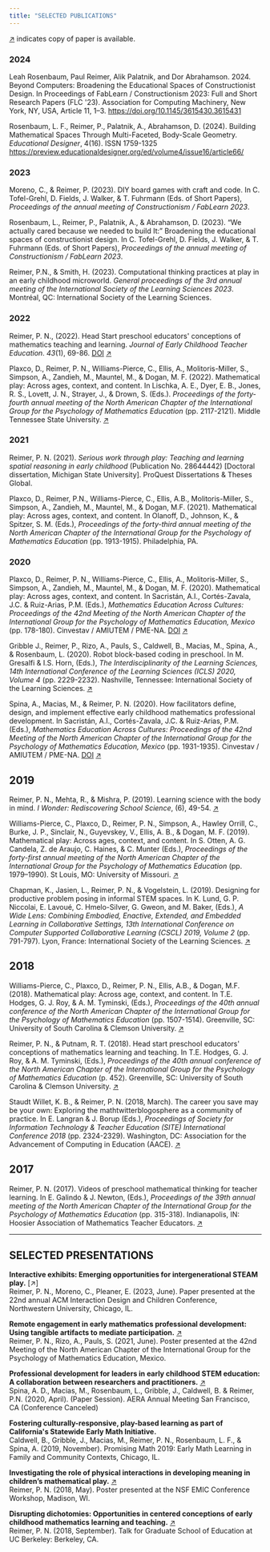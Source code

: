 ```yaml
---
title: "SELECTED PUBLICATIONS"
---
```

[↗]() indicates copy of paper is available.

### 2024

Leah Rosenbaum, Paul Reimer, Alik Palatnik, and Dor Abrahamson. 2024. Beyond Computers: Broadening the Educational Spaces of Constructionist Design. In Proceedings of FabLearn / Constructionism 2023: Full and Short Research Papers (FLC '23). Association for Computing Machinery, New York, NY, USA, Article 11, 1–3. https://doi.org/10.1145/3615430.3615431 

Rosenbaum, L. F., Reimer, P., Palatnik, A., Abrahamson, D. (2024). Building Mathematical Spaces Through Multi-Faceted, Body-Scale Geometry. *Educational Designer*, 4(16). ISSN 1759-1325 https://preview.educationaldesigner.org/ed/volume4/issue16/article66/

### 2023

Moreno, C., & Reimer, P. (2023). DIY board games with craft and code. In C. Tofel-Grehl, D. Fields, J. Walker, & T. Fuhrmann (Eds. of Short Papers), *Proceedings of the annual meeting of Constructionism / FabLearn 2023*.

Rosenbaum, L., Reimer, P., Palatnik, A., & Abrahamson, D. (2023). “We actually cared because we needed to build It:” Broadening the educational spaces of constructionist design. In C. Tofel-Grehl, D. Fields, J. Walker, & T. Fuhrmann (Eds. of Short Papers), *Proceedings of the annual meeting of Constructionism / FabLearn 2023*.

Reimer, P.N., & Smith, H. (2023). Computational thinking practices at play in an early childhood microworld. *General proceedings of the 3rd annual meeting of the International Society of the Learning Sciences 2023*. Montréal, QC: International Society of the Learning Sciences.

### 2022

Reimer, P. N., (2022). Head Start preschool educators' conceptions of mathematics teaching and learning. *Journal of Early Childhood Teacher Education*. *43*(1), 69-86. [DOI](https://doi.org/10.1080/10901027.2020.1818649) [↗](/publications/Head_Start_educators_conceptions_of_early.pdf)   

Plaxco, D., Reimer, P. N., Williams-Pierce, C., Ellis, A., Molitoris-Miller, S., Simpson, A., Zandieh, M., Mauntel, M., & Dogan, M. F. (2022). Mathematical play: Across ages, context, and content. In Lischka, A. E., Dyer, E. B., Jones, R. S., Lovett, J. N., Strayer, J., & Drown, S. (Eds.). *Proceedings of the forty-fourth annual meeting of the North American Chapter of the International Group for the Psychology of Mathematics Education* (pp. 2117-2121). Middle Tennessee State University. [↗](/publications/PMENA44_2022_mathematical_play.pdf) 

### 2021

Reimer, P. N. (2021). *Serious work through play: Teaching and learning spatial reasoning in early childhood* (Publication No. 28644442) [Doctoral dissertation, Michigan State University]. ProQuest Dissertations & Theses Global.

Plaxco, D., Reimer, P.N., Williams-Pierce, C., Ellis, A.B., Molitoris-Miller, S., Simpson, A., Zandieh, M., Mauntel, M., & Dogan, M.F. (2021). Mathematical play: Across ages, context, and content. In Olanoff, D., Johnson, K., & Spitzer, S. M. (Eds.), *Proceedings of the forty-third annual meeting of the North American Chapter of the International Group for the Psychology of Mathematics Education* (pp. 1913-1915). Philadelphia, PA.

### 2020

Plaxco, D., Reimer, P. N., Williams-Pierce, C., Ellis, A., Molitoris-Miller, S., Simpson, A., Zandieh, M., Mauntel, M., & Dogan, M. F. (2020). Mathematical play: Across ages, context, and content. In Sacristán, A.I., Cortés-Zavala, J.C. & Ruiz-Arias, P.M. (Eds.), *Mathematics Education Across Cultures: Proceedings of the 42nd Meeting of the North American Chapter of the International Group for the Psychology of Mathematics Education, Mexico* (pp. 178-180). Cinvestav / AMIUTEM / PME-NA.  [DOI](https:/doi.org/10.51272/pmena.42.2020) [↗](/publications/PMENA42_WG_Mathematical_Play.pdf)    

Gribble J., Reimer, P., Rizo, A., Pauls, S., Caldwell, B., Macias, M., Spina, A., & Rosenbaum, L. (2020). Robot block-based coding in preschool. In M. Gresalfi & I.S. Horn, (Eds.), *The Interdisciplinarity of the Learning Sciences, 14th International Conference of the Learning Sciences (ICLS) 2020, Volume 4* (pp. 2229-2232). Nashville, Tennessee: International Society of the Learning Sciences.  [↗](/publications/Robot_Block_based_Coding_in_Preschool.pdf)  
 
Spina, A., Macias, M., & Reimer, P. N. (2020). How facilitators define, design, and implement effective early childhood mathematics professional development. In Sacristán, A.I., Cortés-Zavala, J.C. & Ruiz-Arias, P.M. (Eds.), *Mathematics Education Across Cultures: Proceedings of the 42nd Meeting of the North American Chapter of the International Group for the Psychology of Mathematics Education, Mexico* (pp. 1931-1935). Cinvestav / AMIUTEM / PME-NA.  [DOI](https:/doi.org/10.51272/pmena.42.2020) [↗](/publications/How_facilitators_define_design_and_implement.pdf) 

## 2019

Reimer, P. N., Mehta, R., & Mishra, P. (2019). Learning science with the body in mind. *I Wonder: Rediscovering School Science*, (6), 49-54. [↗](/publications/Learning_science_with_the_body_in_mind.pdf)  

Williams-Pierce, C., Plaxco, D., Reimer, P. N., Simpson, A., Hawley Orrill, C., Burke, J. P., Sinclair, N., Guyevskey, V., Ellis, A. B., & Dogan, M. F. (2019). Mathematical play: Across ages, context, and content. In S. Otten, A. G. Candela, Z. de Araujo, C. Haines, & C. Munter (Eds.), *Proceedings of the forty-first annual meeting of the North American Chapter of the International Group for the Psychology of Mathematics Education* (pp. 1979–1990). St Louis, MO: University of Missouri. [↗](/publications/PMENA41_2019_mathematical_play.pdf)  

Chapman, K., Jasien, L., Reimer, P. N., & Vogelstein, L. (2019). Designing for productive problem posing in informal STEM spaces. In K. Lund, G. P. Niccolai, E. Lavoué, C. Hmelo-Silver, G. Gweon, and M. Baker, (Eds.), *A Wide Lens: Combining Embodied, Enactive, Extended, and Embedded Learning in Collaborative Settings, 13th International Conference on Computer Supported Collaborative Learning (CSCL) 2019, Volume 2* (pp. 791-797). Lyon, France: International Society of the Learning Sciences. [↗](/publications/Designing_for_productive_problem_posing.pdf)

## 2018

Williams-Pierce, C., Plaxco, D., Reimer, P. N., Ellis, A.B., & Dogan, M.F. (2018). Mathematical play: Across age, context, and content. In T.E. Hodges, G. J. Roy, & A. M. Tyminski, (Eds.), *Proceedings of the 40th annual conference of the North American Chapter of the International Group for the Psychology of Mathematics Education* (pp. 1507-1514). Greenville, SC: University of South Carolina & Clemson University. [↗](/publications/PMENA2018ProceedingsMathematicalPlay.pdf)  

Reimer, P. N., & Putnam, R. T. (2018). Head start preschool educators' conceptions of mathematics learning and teaching. In T.E. Hodges, G. J. Roy, & A. M. Tyminski, (Eds.), *Proceedings of the 40th annual conference of the North American Chapter of the International Group for the Psychology of Mathematics Education* (p. 452). Greenville, SC: University of South Carolina & Clemson University. [↗](/publications/Reimer_PMENA2018_Proceedings.pdf) 

Staudt Willet, K. B., & Reimer, P. N. (2018, March). The career you save may be your own: Exploring the mathtwitterblogosphere as a community of practice. In E. Langran & J. Borup (Eds.), *Proceedings of Society for Information Technology & Teacher Education (SITE) International Conference 2018* (pp. 2324-2329). Washington, DC: Association for the Advancement of Computing in Education (AACE). [↗](/publications/StaudtWilletReimer2018.pdf)  

## 2017

Reimer, P. N. (2017). Videos of preschool mathematical thinking for teacher learning. In E. Galindo & J. Newton, (Eds.), *Proceedings of the 39th annual meeting of the North American Chapter of the International Group for the Psychology of Mathematics Education* (pp. 315-318). Indianapolis, IN: Hoosier Association of Mathematics Teacher Educators. [↗](/publications/Videos_of_Preschool_Mathematical_Thinkin.pdf) 

---

## SELECTED PRESENTATIONS

**Interactive exhibits: Emerging opportunities for intergenerational STEAM play.**  [↗]  
Reimer, P. N., Moreno, C., Pleaner, E. (2023, June). Paper presented at the 22nd annual ACM Interaction Design and Children Conference, Northwestern University, Chicago, IL.

**Remote engagement in early mathematics professional development: Using tangible artifacts to mediate participation.**  [↗](/publications/Remote_engagement_in_early_mathematics.pdf)  
Reimer, P. N., Rizo, A., Pauls, S. (2021, June). Poster presented at the 42nd Meeting of the North American Chapter of the International Group for the Psychology of Mathematics Education, Mexico.

**Professional development for leaders in early childhood STEM education: A collaboration between researchers and practitioners.** [↗](http://tinyurl.com/v8hcw37)     
Spina, A. D., Macias, M., Rosenbaum, L., Gribble, J., Caldwell, B. & Reimer, P.N. (2020, April). (Paper Session). AERA Annual Meeting San Francisco, CA (Conference Canceled)
 
**Fostering culturally-responsive, play-based learning as part of California's Statewide Early Math Initiative.**  
Caldwell, B., Gribble, J., Macias, M., Reimer, P. N., Rosenbaum, L. F., & Spina, A. (2019, November). Promising Math 2019: Early Math Learning in Family and Community Contexts, Chicago, IL. 

**Investigating the role of physical interactions in developing meaning in children’s mathematical play.** [↗](/publications/Poster_physinteractionschildrenmathplay.Reimer.pdf)   
Reimer, P. N. (2018, May). Poster presented at the NSF EMIC Conference Workshop, Madison, WI. 

**Disrupting dichotomies: Opportunities in centered conceptions of early childhood mathematics learning and teaching.** [↗](https://www.youtube.com/watch?v=QyWAGexs8Mkwww.youtube.com/watch?v=QyWAGexs8Mk)    
Reimer, P. N. (2018, September). Talk for Graduate School of Education at UC Berkeley: Berkeley, CA.
